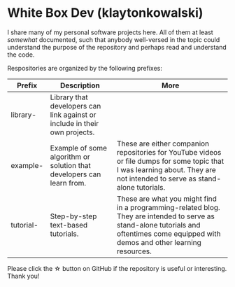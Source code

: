 # White Box Dev (klaytonkowalski)

I share many of my personal software projects here. All of them at least *somewhat* documented, such that anybody well-versed in the topic could understand the purpose of the repository and perhaps read and understand the code.

Respositories are organized by the following prefixes:

| Prefix | Description | More |
| ------ | ----------- | ---- |
| library- | Library that developers can link against or include in their own projects. | |
| example- | Example of some algorithm or solution that developers can learn from. | These are either companion repositories for YouTube videos or file dumps for some topic that I was learning about. They are not intended to serve as stand-alone tutorials. |
| tutorial- | Step-by-step text-based tutorials. | These are what you might find in a programming-related blog. They are intended to serve as stand-alone tutorials and oftentimes come equipped with demos and other learning resources. |

Please click the ☆ button on GitHub if the repository is useful or interesting. Thank you!

